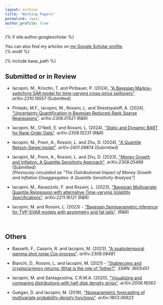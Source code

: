 ```yaml
---
layout: archive
title: "Working Papers"
permalink: /wps/
author_profile: true
---
```



{% if site.author.googlescholar %}
  <div class="wordwrap">You can also find my articles on <a href="{{https://scholar.google.co.uk/citations?user=7bA38oMAAAAJ&hl=it}}">my Google Scholar profile</a>.</div>
{% endif %}

{% include base_path %}

Submitted or in Review
------

* Iacopini, M., Krisztin, T. and Piribauer, P. (2024), ["A Bayesian Markov-switching SAR model for time-varying cross-price spillovers"](https://arxiv.org/abs/2310.19557). _arXiv:2310.19557_ (Submitted)

* Pintado, M.F., Iacopini, M., Rossini, L. and Shestopaloff, A. (2024), ["Uncertainty Quantification in Bayesian Reduced-Rank Sparse Regressions"](https://arxiv.org/abs/2306.01521). _arXiv:2306.01521_ (R&R)

* Iacopini, M., O'Neill, E. and Rossini, L. (2024), ["Static and Dynamic BART for Rank-Order Data"](https://arxiv.org/abs/2308.10231). _arXiv:2308.10231_ (R&R)

* Iacopini, M., Poon, A., Rossini, L. and Zhu, D. (2024), ["A Quantile Nelson-Siegel model"](https://arxiv.org/abs/2401.09874). _arXiv:2401.09874_ (Submitted)

* Iacopini, M., Poon, A., Rossini, L. and Zhu, D. (2023), ["Money Growth and Inflation: A Quantile Sensitivity Approach"](https://arxiv.org/abs/2308.05486). _arXiv:2308.05486_ (Submitted) </br> _[Previously circulated as "The Distributional Impact of Money Growth and Inflation Disaggregates: A Quantile Sensitivity Analysis"]_

* Iacopini, M., Ravazzolo, F. and Rossini, L. (2023), ["Bayesian Multivariate Quantile Regression with alternative Time-varying Volatility Specifications"](https://arxiv.org/abs/2211.16121). _arXiv:2211.16121_ (R&R) 
<!-- [Video](https://www.youtube.com/watch?v=IsR1Fg_jSdg&t=412s) -->

* Iacopini, M. and Rossini, L. (2023) - ["Bayesian Semiparametric inference for TVP-SVAR models with asymmetry and fat tails"](). (R&R)


&nbsp;

Others
------
* Bassetti, F., Casarin, R. and Iacopini, M. (2023), ["A spatiotemporal gamma shot noise Cox process"](https://arxiv.org/abs/2308.08481). _arXiv:2308.08481_

* Bianchi, D., Rossini, L. and Iacopini, M. (2021) - ["Stablecoins and cryptocurrency returns: What is the role of Tether?"](https://papers.ssrn.com/sol3/papers.cfm?abstract_id=3605451). _SSRN: 3605451_

* Iacopini, M. and Santagiustina, C.R.M.A. (2020), ["Visualizing and comparing distributions with half-disk density strips"](https://arxiv.org/abs/2006.16063). _arXiv:2006.16063_
<!-- [code](https://github.com/matteoiacopini/hdds) --> 

* Guégan, D. and Iacopini, M. (2018), ["Nonparametric forecasting of multivariate probability density functions"](https://arxiv.org/abs/1803.06823). _arXiv:1803.06823_

